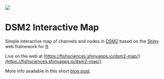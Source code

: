 ![](docs/img/screenshot.png)

# DSM2 Interactive Map

Simple interactive map of channels and nodes in [DSM2](http://baydeltaoffice.water.ca.gov/modeling/deltamodeling/models/dsm2/dsm2.cfm) based on the [Shiny](https://shiny.rstudio.com/) web framework for [R](https://www.r-project.org/).

Live on the web at [https://fishsciences.shinyapps.io/dsm2-map/](https://fishsciences.shinyapps.io/dsm2-map/).

More info available in this short [blog post](https://www.travishinkelman.com/post/dsm2-interactive-map/).
